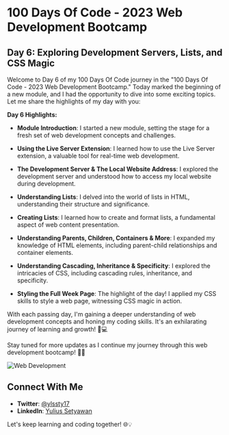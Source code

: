 # 100 Days Of Code - 2023 Web Development Bootcamp

## Day 6: Exploring Development Servers, Lists, and CSS Magic

Welcome to Day 6 of my 100 Days Of Code journey in the "100 Days Of Code - 2023 Web Development Bootcamp." Today marked the beginning of a new module, and I had the opportunity to dive into some exciting topics. Let me share the highlights of my day with you:

**Day 6 Highlights:**

- **Module Introduction**: I started a new module, setting the stage for a fresh set of web development concepts and challenges.

- **Using the Live Server Extension**: I learned how to use the Live Server extension, a valuable tool for real-time web development.

- **The Development Server & The Local Website Address**: I explored the development server and understood how to access my local website during development.

- **Understanding Lists**: I delved into the world of lists in HTML, understanding their structure and significance.

- **Creating Lists**: I learned how to create and format lists, a fundamental aspect of web content presentation.

- **Understanding Parents, Children, Containers & More**: I expanded my knowledge of HTML elements, including parent-child relationships and container elements.

- **Understanding Cascading, Inheritance & Specificity**: I explored the intricacies of CSS, including cascading rules, inheritance, and specificity.

- **Styling the Full Week Page**: The highlight of the day! I applied my CSS skills to style a web page, witnessing CSS magic in action.

With each passing day, I'm gaining a deeper understanding of web development concepts and honing my coding skills. It's an exhilarating journey of learning and growth! 🌟💻

Stay tuned for more updates as I continue my journey through this web development bootcamp! 🚀🌐

![Web Development](web_dev_image.png)

## Connect With Me

- **Twitter**: [@ylssty17](https://twitter.com/ylssty17)
- **LinkedIn**: [Yulius Setyawan](https://linkedin.com/in/yulius17)

Let's keep learning and coding together! 🌐💡
